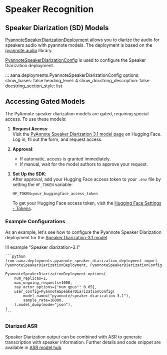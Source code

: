 # Speaker Recognition 

## Speaker Diarization (SD) Models

[PyannoteSpeakerDiarizationDeployment](./../../reference/deployments.md#aana.deployments.PyannoteSpeakerDiarizationDeployment) allows you to diarize the audio for speakers audio with pyannote models. The deployment is based on the [pyannote.audio](https://github.com/pyannote/pyannote-audio) library.

[PyannoteSpeakerDiarizationConfig](./../../reference/deployments.md#aana.deployments.SpeakerDiarizationConfig) is used to configure the Speaker Diarization deployment.

::: aana.deployments.PyannoteSpeakerDiarizationConfig
    options:
        show_bases: false
        heading_level: 4
        show_docstring_description: false
        docstring_section_style: list


## Accessing Gated Models

The PyAnnote speaker diarization models are gated, requiring special access. To use these models:

1. **Request Access**:  
    Visit the [PyAnnote Speaker Diarization 3.1 model page](https://huggingface.co/pyannote/speaker-diarization-3.1) on Hugging Face. Log in, fil out the form, and request access.

2. **Approval**:  
    - If automatic, access is granted immediately.
    - If manual, wait for the model authors to approve your request.

3. **Set Up the SDK**:  
    After approval, add your Hugging Face access token to your `.env` file by setting the `HF_TOKEN` variable:

    ```plaintext
    HF_TOKEN=your_huggingface_access_token
    ```

    To get your Hugging Face access token, visit the [Hugging Face Settings - Tokens](https://huggingface.co/settings/tokens).


### Example Configurations

As an example, let's see how to configure the Pyannote Speaker Diarization deployment for the [Speaker Diarization-3.1 model](https://huggingface.co/pyannote/speaker-diarization-3.1).

!!! example "Speaker diarization-3.1"
    
    ```python
    from aana.deployments.pyannote_speaker_diarization_deployment import PyannoteSpeakerDiarizationDeployment, PyannoteSpeakerDiarizationConfig

    PyannoteSpeakerDiarizationDeployment.options(
        num_replicas=1,
        max_ongoing_requests=1000,
        ray_actor_options={"num_gpus": 0.05},
        user_config=PyannoteSpeakerDiarizationConfig(
            model_name=("pyannote/speaker-diarization-3.1"),
            sample_rate=16000,
        ).model_dump(mode="json"),
    )
    ```

### Diarized ASR

Speaker Diarization output can be combined with ASR to generate transcription with speaker information. Further details and code snippet are available in [ASR model hub](./asr.md).

